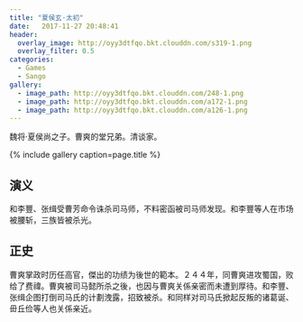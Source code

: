 ```yaml
---
title: "夏侯玄·太初"
date:   2017-11-27 20:48:41
header:
  overlay_image: http://oyy3dtfqo.bkt.clouddn.com/s319-1.png
  overlay_filter: 0.5
categories:
  - Games
  - Sango
gallery:
  - image_path: http://oyy3dtfqo.bkt.clouddn.com/248-1.png
  - image_path: http://oyy3dtfqo.bkt.clouddn.com/a172-1.png
  - image_path: http://oyy3dtfqo.bkt.clouddn.com/a126-1.png
---
```


魏将·夏侯尚之子。曹爽的堂兄弟。清谈家。

{% include gallery caption=page.title %}

## 演义

和李豐、张缉受曹芳命令诛杀司马师，不料密函被司马师发现。和李豐等人在市场被腰斩，三族皆被杀光。

## 正史

曹爽掌政时历任高官，傑出的功绩为後世的範本。２４４年，同曹爽进攻蜀国，败给了费禕。曹爽被司马懿所杀之後，也因与曹爽关係亲密而未遭到厚待。和李豐、张缉企图打倒司马氏的计劃洩露，招致被杀。和同样对司马氏掀起反叛的诸葛诞、毌丘俭等人也关係亲近。